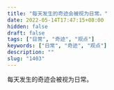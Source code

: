 ```yaml
---
title: "每天发生的奇迹会被视为日常。"
date: 2022-05-14T17:47:15+08:00
hidden: false
draft: false
tags: ["日常", "奇迹", "观点"]
keywords: ["日常", "奇迹", "观点"]
description: ""
slug: "1403"
---
```


每天发生的奇迹会被视为日常。
